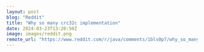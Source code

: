 ```yaml
---
layout: post
blog: "Reddit"
title: "Why so many crc32c implementation"
date: 2024-03-23T13:20:50Z
image: images/reddit.png
remote_url: "https://www.reddit.com/r/java/comments/1bls0p7/why_so_many_crc32c_implementation/"
---
```

